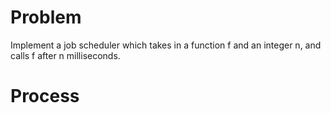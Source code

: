 # Problem

Implement a job scheduler which takes in a function f and an integer n, and calls f after n milliseconds.

# Process
